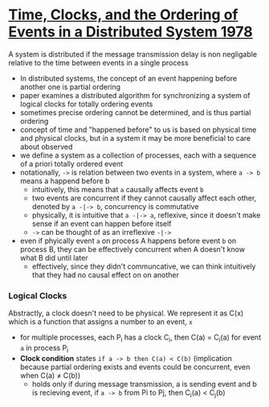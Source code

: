 # [Time, Clocks, and the Ordering of Events in a Distributed System 1978](http://amturing.acm.org/p558-lamport.pdf)
A system is distributed if the message transmission delay is non negligable relative to the time between events in a single process
- In distributed systems, the concept of an event happening before another one is partial ordering
- paper examines a distributed algorithm for synchronizing a system of logical clocks for totally ordering events
- sometimes precise ordering cannot be determined, and is thus partial ordering
- concept of time and "happened before" to us is based on physical time and physical clocks, but in a system it may be more beneficial to care about observed 
- we define a system as a collection of processes, each with a sequence of a priori totally ordered event
- notationally, `->` is relation between two events in a system, where `a -> b` means a happend before b
  - intuitively, this means that `a` causally affects event `b`
  - two events are concurrent if they cannot causally affect each other, denoted by `a -|-> b`, concurrency is commutative
  - physically, it is intuitive that `a -|-> a`, reflexive, since it doesn't make sense if an event can happen before itself
  - `->` can be thought of as an irreflexive `-|->`
- even if phyically event `a` on process A happens before event `b` on process B, they can be effectively concurrent when A doesn't know what B did until later
  - effectively, since they didn't communcative, we can think intuitively that they had no causal effect on on another

### Logical Clocks
Abstractly, a clock doesn't need to be physical. We represent it as C(x) which is a function that assigns a number to an event, `x`
- for multiple processes, each P<sub>i</sub> has a clock C<sub>i</sub>, then C(a) = C<sub>i</sub>(a) for event `a` in process P<sub>i</sub> 
- **Clock condition** states `if a -> b then C(a) < C(b)` (implication because partial ordering exists and events could be concurrent, even when C(a) ≠ C(b))
  - holds only if during message transmission, a is sending event and b is recieving event, if `a -> b` from Pi to Pj, then C<sub>i</sub>(a) < C<sub>j</sub>(b)
  
